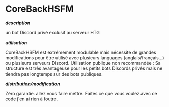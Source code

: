 # CoreBackHSFM
**_description_**

un bot Discord privé exclusif au serveur HTG

**_utilisation_**

CoreBackHSFM est extrêmement modulable mais nécessite de grandes modifications pour être utilisé avec plusieurs languages (anglais/français...) ou plusieurs serveurs Discord.
Utilisation publique non recommandée : Sa structure est très avantageuse pour les petits bots Discords privés mais ne tiendra pas longtemps sur des bots publiques. 

**_distribution/modification_**

Zéro garantie. allez vous faire mettre.
Faites ce que vous voulez avec ce code j'en ai rien à foutre.
